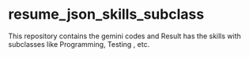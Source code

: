# resume_json_skills_subclass

This repository contains the gemini codes and Result has the skills with subclasses like Programming, Testing , etc.
